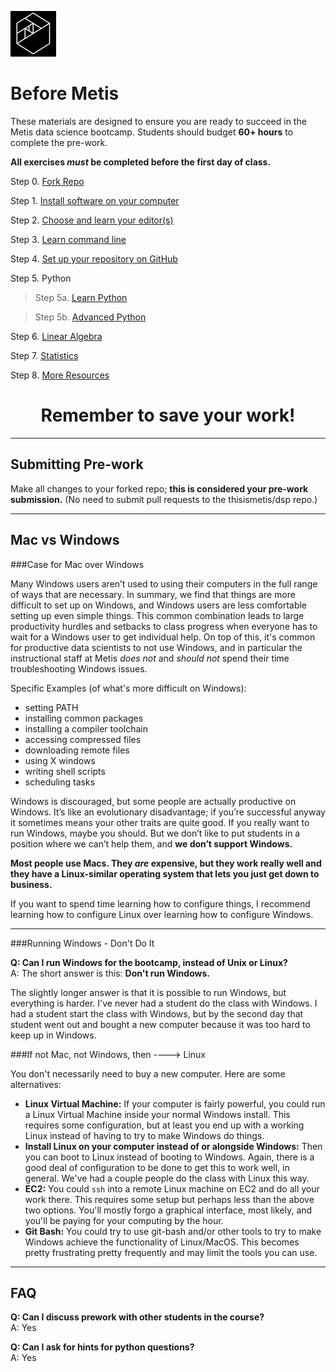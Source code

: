 ![Metis logo](img/metis.png)

# Before Metis

These materials are designed to ensure you are ready to succeed in the
Metis data science bootcamp. Students should budget **60+ hours** to complete the pre-work.

**All exercises _must_ be completed before the first day of class.**

 Step 0. [Fork Repo](00-fork_repo.md)
 
 Step 1. [Install software on your computer](01-install.md)
 
 Step 2. [Choose and learn your editor(s)](02-editors.md)
 
 Step 3. [Learn command line](03-command_line.md)  
 
 Step 4. [Set up your repository on GitHub](04-set_up_repo.md)
 
 Step 5. Python  
 
 >Step 5a. [Learn Python](05a-python.md)  
 
 >Step 5b. [Advanced Python](05b-python_advanced.md)  
 
 Step 6. [Linear Algebra](06-linear_algebra.md)
 
 Step 7. [Statistics](07-statistics.md)
 
 Step 8. [More Resources](08-more_resources.md)

<h1 style='text-align: center;'>Remember to save your work!</h1>

---

## Submitting Pre-work

Make all changes to your forked repo; **this is considered your pre-work submission.**  (No need to submit pull requests to the thisismetis/dsp repo.)

---

## Mac vs Windows

###Case for Mac over Windows

Many Windows users aren’t used to using their computers in the full range of ways that are necessary. In summary, we find that things are more difficult to set up on Windows, and Windows users are less comfortable setting up even simple things. This common combination leads to large productivity hurdles and setbacks to class progress when everyone has to wait for a Windows user to get individual help. On top of this, it's common for productive data scientists to not use Windows, and in particular the instructional staff at Metis *does not* and *should not* spend their time troubleshooting Windows issues.

Specific Examples (of what's more difficult on Windows):
* setting PATH
* installing common packages
* installing a compiler toolchain
* accessing compressed files
* downloading remote files
* using X windows
* writing shell scripts
* scheduling tasks

Windows is discouraged, but some people are actually productive on Windows. It’s like an evolutionary disadvantage; if you’re successful anyway it sometimes means your other traits are quite good.  If you really want to run Windows, maybe you should. But we don’t like to put students in a position where we can’t help them, and **we don’t support Windows.**

**Most people use Macs. They *are* expensive, but they work really well and they have a Linux-similar operating system that lets you just get down to business.**

If you want to spend time learning how to configure things, I recommend learning how to configure Linux over learning how to configure Windows.

---

###Running Windows - Don't Do It

**Q:  Can I run Windows for the bootcamp, instead of Unix or Linux?**  
A: The short answer is this: **Don't run Windows.**

The slightly longer answer is that it is possible to run Windows, but everything is harder. I've never had a student do the class with Windows. I had a student start the class with Windows, but by the second day that student went out and bought a new computer because it was too hard to keep up in Windows.

###If not Mac, not Windows, then ----> Linux

You don't necessarily need to buy a new computer. Here are some alternatives:

 * **Linux Virtual Machine:**  If your computer is fairly powerful, you could run a Linux Virtual Machine inside your normal Windows install. This requires some configuration, but at least you end up with a working Linux instead of having to try to make Windows do things.
 * **Install Linux on your computer instead of or alongside Windows:**  Then you can boot to Linux instead of booting to Windows. Again, there is a good deal of configuration to be done to get this to work well, in general. We've had a couple people do the class with Linux this way.
 * **EC2:**  You could `ssh` into a remote Linux machine on EC2 and do all your work there. This requires some setup but perhaps less than the above two options. You'll mostly forgo a graphical interface, most likely, and you'll be paying for your computing by the hour.
 * **Git Bash:** You could try to use git-bash and/or other tools to try to make Windows achieve the functionality of Linux/MacOS. This becomes pretty frustrating pretty frequently and may limit the tools you can use.

---

## FAQ

**Q:  Can I discuss prework with other students in the course?**  
A:  Yes

**Q:  Can I ask for hints for python questions?**  
A:  Yes
